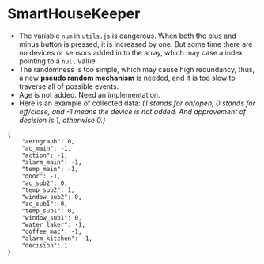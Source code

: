 # SmartHouseKeeper

* The variable ```num``` in ```utils.js``` is dangerous. When both the plus and minus button is pressed, it is increased by one. But some time there are no devices or sensors added in to the array, which may case a index pointing to a ```null``` value.
* The randomness is too simple, which may cause high redundancy, thus, a new **pseudo random mechanism** is needed, and it is too slow to traverse all of possible events.
* Age is not added. Need an implementation.
* Here is an example of collected data: *(1 stands for on/open, 0 stands for off/close, and -1 means the device is not added. And approvement of decision is 1, otherwise 0.)*
```
{
    "aerograph": 0,
    "ac_main": -1,
    "action": -1,
    "alarm_main": -1,
    "temp_main": -1,
    "door": -1,
    "ac_sub2": 0,
    "temp_sub2": 1,
    "window_sub2": 0,
    "ac_sub1": 0,
    "temp_sub1": 0,
    "window_sub1": 0,
    "water_laker": -1,
    "coffee_mac": -1,
    "alarm_kitchen": -1,
    "decision": 1
}
```